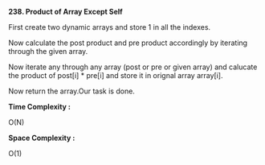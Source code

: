 **238. Product of Array Except Self**

First create two dynamic arrays and store 1 in all the indexes.

Now calculate the post product and pre product accordingly by iterating through the given array.

Now iterate any through any array (post or pre or given array) and calucate the product of post[i] * pre[i] and store it in orignal array  array[i].

Now return the array.Our task is done.

**Time Complexity :**

O(N)

**Space Complexity :**

O(1)

